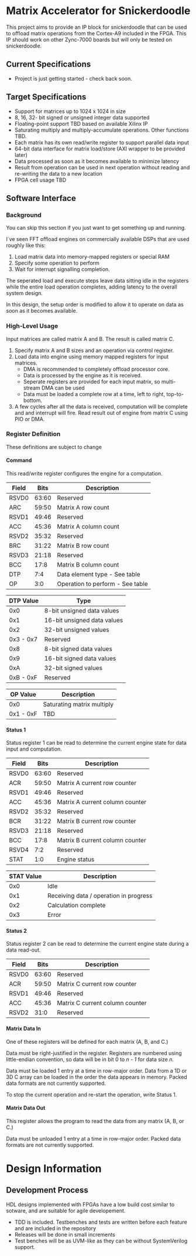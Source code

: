 
# Matrix Accelerator for Snickerdoodle

This project aims to provide an IP block for snickerdoodle that can be used to
offload matrix operations from the Cortex-A9 included in the FPGA. This IP
should work on other Zync-7000 boards but will only be tested on snickerdoodle. 

## Current Specifications

* Project is just getting started - check back soon.

## Target Specifications

* Support for matrices up to 1024 x 1024 in size 
* 8, 16, 32- bit signed or unsigned integer data supported
* Floating-point support TBD based on available Xilinx IP
* Saturating multiply and multiply-accumulate operations. Other functions TBD. 
* Each matrix has its own read/write register to support parallel data input
* 64-bit data interface for matrix load/store (AXI wrapper to be provided later)
* Data processed as soon as it becomes available to minimize latency
* Result from operation can be used in next operation without reading and 
  re-writing the data to a new location
* FPGA cell usage TBD

## Software Interface

### Background

You can skip this section if you just want to get something up and running. 

I´ve seen FFT offload engines on commercially available DSPs that are used
roughly like this:

1. Load matrix data into memory-mapped registers or special RAM
2. Specify some operation to perform
3. Wait for interrupt signalling completion. 

The seperated load and execute steps leave data sitting idle in the registers
while the entire load operation completes, adding latency to the overall 
system design. 

In this design, the setup order is modified to allow it to operate on data 
as soon as it becomes available. 

### High-Level Usage

Input matrices are called matrix A and B.  The result is called matrix C.

1. Specify matrix A and B sizes and an operation via control register. 
2. Load data into engine using memory mapped registers for input matrices.    
    * DMA is recommended to completely offload processor core.  
    * Data is processed by the engine as it is received. 
    * Seperate registers are provided for each input matrix, so multi-stream 
      DMA can be used
    * Data must be loaded a complete row at a time, left to right, 
      top-to-bottom.  
3. A few cycles after all the data is received, computation will be complete
   and and interrupt will fire. Read result out of engine from matrix C
   using PIO or DMA. 

### Register Definition

These definitions are subject to change

#### Command

This read/write register configures the engine for a computation.

Field | Bits | Description
---   | ---   | --- 
RSVD0 | 63:60 | Reserved
ARC   | 59:50 | Matrix A row count
RSVD1 | 49:46 | Reserved
ACC   | 45:36 | Matrix A column count
RSVD2 | 35:32 | Reserved
BRC   | 31:22 | Matrix B row count
RSVD3 | 21:18 | Reserved
BCC   | 17:8  | Matrix B column count
DTP   | 7:4 | Data element type - See table
OP    | 3:0 | Operation to perform - See table


DTP Value | Type
--- | --- 
0x0 | 8-bit unsigned data values
0x1 | 16-bit unsigned data values
0x2 | 32-bit unsigned values 
0x3 - 0x7 | Reserved
0x8 | 8-bit signed data values
0x9 | 16-bit signed data values
0xA | 32-bit signed values 
0xB - 0xF | Reserved


OP Value | Description
--- | ---
0x0 | Saturating matrix multiply
0x1 - 0xF | TBD

#### Status 1

Status register 1 can be read to determine the current engine state for 
data input and computation.

Field | Bits | Description
--- | --- | ---
RSVD0 | 63:60 | Reserved
ACR   | 59:50 | Matrix A current row counter
RSVD1 | 49:46 | Reserved
ACC   | 45:36 | Matrix A current column counter
RSVD2 | 35:32 | Reserved
BCR   | 31:22 | Matrix B current row counter
RSVD3 | 21:18 | Reserved
BCC   | 17:8  | Matrix B current column counter
RSVD4 | 7:2 | Reserved
STAT | 1:0 | Engine status

STAT Value | Description
--- | ---
0x0 | Idle
0x1 | Receiving data / operation in progress
0x2 | Calculation complete
0x3 | Error 

#### Status 2

Status register 2 can be read to determine the current engine state during 
a data read-out.

Field | Bits | Description
--- | --- | ---
RSVD0 | 63:60 | Reserved
ACR   | 59:50 | Matrix C current row counter
RSVD1 | 49:46 | Reserved
ACC   | 45:36 | Matrix C current column counter
RSVD2 | 31:0  | Reserved


#### Matrix Data In

One of these registers will be defined for each matrix (A, B, and C.)

Data must be right-justified in the register.  Registers are numbered using 
little-endian convention, so data will be in bit 0 to _n - 1_ for data size 
_n_.

Data must be loaded 1 entry at a time in row-major order. Data from a 1D or
3D C array can be loaded in the order the data appears in memory. Packed data 
formats are not currently supported.

To stop the current operation and re-start the operation, write Status 1.

#### Matrix Data Out

This register allows the program to read the data from any matrix 
(A, B, or C.)

Data must be unloaded 1 entry at a time in row-major order.  Packed data 
formats are not currently supported.


# Design Information

## Development Process

HDL designs implemented with FPGAs have a low build cost similar to sotware,
and are suitable for agile developement. 

* TDD is included. Testbenches and tests are written before each feature and 
  are included in the repository
* Releases will be done in small increments
* Test benches will be as UVM-like as they can be without SystemVerilog support. 





